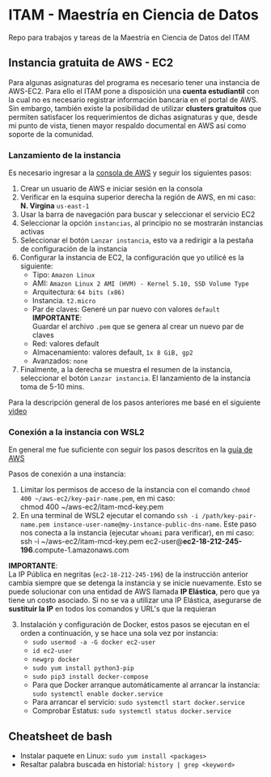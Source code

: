 # ITAM - Maestría en Ciencia de Datos

Repo para trabajos y tareas de la Maestría en Ciencia de Datos del ITAM


## Instancia gratuita de AWS - EC2

Para algunas asignaturas del programa es necesario tener una instancia de AWS-EC2. Para ello el ITAM pone a disposición una **cuenta estudiantil** con la cual no es necesario registrar información bancaria en el portal de AWS. Sin embargo, también existe la posibilidad de utilizar **clusters gratuitos** que permiten satisfacer los requerimientos de dichas asignaturas y que, desde mi punto de vista, tienen mayor respaldo documental en AWS así como soporte de la comunidad.

### Lanzamiento de la instancia
Es necesario ingresar a la [consola de AWS](https://aws.amazon.com/es/console/) y seguir los siguientes pasos:
1) Crear un usuario de AWS e iniciar sesión en la consola
2) Verificar en la esquina superior derecha la región de AWS, en mi caso: **N. Virgina** `us-east-1`
3) Usar la barra de navegación para buscar y seleccionar el servicio EC2
4) Seleccionar la opción `instancias`, al principio no se mostrarán instancias activas
5) Seleccionar el botón `Lanzar instancia`, esto va a redirigir a la pestaña de configuración de la instancia
6) Configurar la instancia de EC2, la configuración que yo utilicé es la siguiente:
    * Tipo: `Amazon Linux`
    * AMI: `Amazon Linux 2 AMI (HVM) - Kernel 5.10, SSD Volume Type`
    * Arquitectura: `64 bits (x86)`
    * Instancia. `t2.micro`
    * Par de claves: Generé un par nuevo con valores `default` </br>**IMPORTANTE**:
    <br>Guardar el archivo `.pem` que se genera al crear un nuevo par de claves
    * Red: valores default
    * Almacenamiento: valores default, `1x 8 GiB, gp2`
    * Avanzados: `none`
7) Finalmente, a la derecha se muestra el resumen de la instancia, seleccionar el botón `Lanzar instancia`. El lanzamiento de la instancia toma de 5-10 mins.
    
Para la descripción general de los pasos anteriores me basé en el siguiente [video](https://www.youtube.com/watch?v=a8CBE_WN7rA)

### Conexión a la instancia con WSL2
En general me fue suficiente con seguir los pasos descritos en la [guía de AWS](https://docs.aws.amazon.com/AWSEC2/latest/UserGuide/WSL.html)

Pasos de conexión a una instancia:
1) Limitar los permisos de acceso de la instancia con el comando `chmod 400 ~/aws-ec2/key-pair-name.pem`, en mi caso:
<br>chmod 400 ~/aws-ec2/itam-mcd-key.pem
2) En una terminal de WSL2 ejecutar el comando `ssh -i /path/key-pair-name.pem instance-user-name@my-instance-public-dns-name`. Este paso nos conecta a la instancia (ejecutar `whoami` para verificar), en mi caso: 
<br>ssh -i ~/aws-ec2/itam-mcd-key.pem ec2-user@**ec2-18-212-245-196**.compute-1.amazonaws.com

**IMPORTANTE**:
<br>La IP Pública en negritas (`ec2-18-212-245-196`) de la instrucción anterior cambia siempre que se detenga la instancia y se inicie nuevamente. Esto se puede solucionar con una entidad de AWS llamada **IP Elástica**, pero que ya tiene un costo asociado. Si no se va a utilizar una IP Elástica, asegurarse de **sustituir la IP** en todos los comandos y URL's que la requieran

3) Instalación y configuración de Docker, estos pasos se ejecutan en el orden a continuación, y se hace una sola vez por instancia:
   * `sudo usermod -a -G docker ec2-user`
	* `id ec2-user`
	* `newgrp docker`
	* `sudo yum install python3-pip`
	* `sudo pip3 install docker-compose`
   * Para que Docker arranque automáticamente al arrancar la instancia: `sudo systemctl enable docker.service`
   * Para arrancar el servicio: `sudo systemctl start docker.service`
   * Comprobar Estatus: `sudo systemctl status docker.service`

## Cheatsheet de bash
* Instalar paquete en Linux: `sudo yum install <packages>`
* Resaltar palabra buscada en historial: `history | grep <keyword>`
